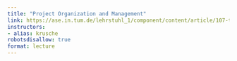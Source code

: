 ```yaml
---
title: "Project Organization and Management"
link: https://ase.in.tum.de/lehrstuhl_1/component/content/article/107-teaching/st15/582-software-engineering-ii-project-organization-and-management?Itemid=115
instructors:
- alias: krusche
robotsdisallow: true
format: lecture
---
```

